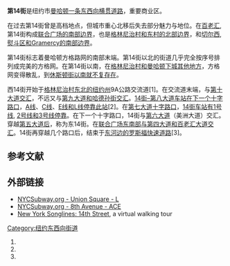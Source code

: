 **第14街**是纽约市[曼哈顿一条东西向横贯道路](https://zh.wikipedia.org/wiki/曼哈顿 "wikilink")，重要商业区。

在过去第14街曾是高档地点，但城市重心北移后失去部分魅力与地位。在[百老汇](https://zh.wikipedia.org/wiki/百老汇 "wikilink"),
第14街构成[联合广场的南部边界](../Page/联合广场_\(纽约市\).md "wikilink")，也是[格林尼治村和](../Page/格林尼治村.md "wikilink")[东村的北部边界](https://zh.wikipedia.org/wiki/东村 "wikilink")，和[切尔西](https://zh.wikipedia.org/wiki/切尔西 "wikilink"),
[熨斗区和Gramercy的南部边界](../Page/熨斗区.md "wikilink")。

第14街标志着曼哈顿方格路网的南部末端。第14街以北的街道几乎完全按序号排列成完美的方格网。在第14街以南，在[格林尼治村和](../Page/格林尼治村.md "wikilink")[曼哈顿下城其他地方](../Page/曼哈顿下城.md "wikilink")，方格网变得散乱，到[休斯顿街以南就不复存在](https://zh.wikipedia.org/wiki/休斯顿街 "wikilink")。

西14街开始于[格林尼治村东北的纽约州](../Page/格林尼治村.md "wikilink")9A公路交流道\[1\]。在交流道末端，与[第十大道交汇](https://zh.wikipedia.org/wiki/第十大道 "wikilink")，不远又与[第九大道和哈德孙街交汇](https://zh.wikipedia.org/wiki/第九大道 "wikilink")。[14街–第八大道车站在下一个十字路口](https://zh.wikipedia.org/wiki/14街–第八大道_\(纽约地铁\) "wikilink")，[A线](https://zh.wikipedia.org/wiki/纽约地铁A线 "wikilink")、[C线](https://zh.wikipedia.org/wiki/纽约地铁C线 "wikilink")、[E线和](https://zh.wikipedia.org/wiki/纽约地铁E线 "wikilink")[L线停靠此站](https://zh.wikipedia.org/wiki/纽约地铁L线 "wikilink")\[2\]。在[第七大道十字路口](../Page/第七大道.md "wikilink")，[14街车站有](https://zh.wikipedia.org/wiki/14街车站_\(IRT百老汇–第七大道线\) "wikilink")[1号线](https://zh.wikipedia.org/wiki/纽约地铁1号线 "wikilink"),
[2号线和](https://zh.wikipedia.org/wiki/纽约地铁2号线 "wikilink")[3号线停靠](https://zh.wikipedia.org/wiki/纽约地铁3号线 "wikilink")。在下一个十字路口，14街与[第六大道](../Page/第六大道.md "wikilink")（美洲大道）交汇。穿越[第五大道后](../Page/第五大道.md "wikilink")，称为东14街。在[联合广场东南部与第四大道和百老汇大道交汇](../Page/联合广场_\(纽约市\).md "wikilink")。14街再穿越几个路口后，结束于[东河边的](https://zh.wikipedia.org/wiki/东河_\(紐約市\) "wikilink")[罗斯福快速道路](https://zh.wikipedia.org/wiki/罗斯福快速道路 "wikilink")\[3\]。

## 参考文献

<div class="references-small">

<references />

</div>

## 外部链接

  - [NYCSubway.org - Union Square -
    L](http://www.nycsubway.org/perl/stations?203:2866)
  - [NYCSubway.org - 8th Avenue -
    ACE](http://www.nycsubway.org/perl/stations?203:3211)
  - [New York Songlines: 14th
    Street](http://home.roadrunner.com/~jkn/nysonglines/14st.htm), a
    virtual walking tour

[Category:纽约东西向街道](https://zh.wikipedia.org/wiki/Category:纽约东西向街道 "wikilink")

1.

2.
3.